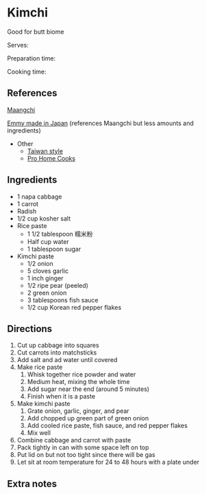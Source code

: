 # Kimchi

Good for butt biome

Serves:

Preparation time:

Cooking time:

## References

[Maangchi](https://www.maangchi.com/recipe/tongbaechu-kimchi)

[Emmy made in Japan](https://www.youtube.com/watch?v=vaoA7SKN0g0) (references Maangchi but less amounts and ingredients)

- Other
  - [Taiwan style](https://www.facebook.com/ytower01/videos/2650002528383863/)
  - [Pro Home Cooks](https://www.youtube.com/watch?v=ZghX4Mrg7kw)

## Ingredients

- 1 napa cabbage
- 1 carrot
- Radish
- 1/2 cup kosher salt
- Rice paste
  - 1 1/2 tablespoon 糯米粉
  - Half cup water
  - 1 tablespoon sugar
- Kimchi paste
  - 1/2 onion
  - 5 cloves garlic
  - 1 inch ginger
  - 1/2 ripe pear (peeled)
  - 2 green onion
  - 3 tablespoons fish sauce
  - 1/2 cup Korean red pepper flakes

## Directions

1. Cut up cabbage into squares
2. Cut carrots into matchsticks
3. Add salt and ad water until covered
4. Make rice paste
   1. Whisk together rice powder and water
   2. Medium heat, mixing the whole time
   3. Add sugar near the end (around 5 minutes)
   4. Finish when it is a paste
5. Make kimchi paste
   1. Grate onion, garlic, ginger, and pear
   2. Add chopped up green part of green onion
   3. Add cooled rice paste, fish sauce, and red pepper flakes
   4. Mix well
6. Combine cabbage and carrot with paste
7. Pack tightly in can with some space left on top
8. Put lid on but not too tight since there will be gas
9. Let sit at room temperature for 24 to 48 hours with a plate under

## Extra notes

